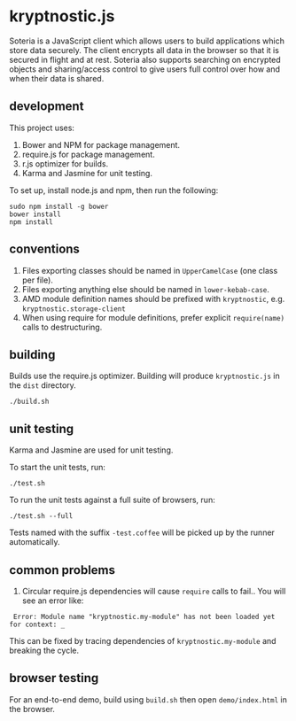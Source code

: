 # kryptnostic.js

Soteria is a JavaScript client which allows users to build applications which store data securely. The client encrypts all data in the browser so that it is secured in flight and at rest. Soteria also supports searching on encrypted objects and sharing/access control to give users full control over how and when their data is shared.

## development

This project uses:

1. Bower and NPM for package management.
2. require.js for package management.
3. r.js optimizer for builds.
4. Karma and Jasmine for unit testing.


To set up, install node.js and npm, then run the following:

```
sudo npm install -g bower
bower install
npm install
```

## conventions

1. Files exporting classes should be named in `UpperCamelCase` (one class per file).
2. Files exporting anything else should be named in `lower-kebab-case`.
3. AMD module definition names should be prefixed with `kryptnostic`, e.g. `kryptnostic.storage-client`
4. When using require for module definitions, prefer explicit `require(name)` calls to destructuring.

## building

Builds use the require.js optimizer.
Building will produce `kryptnostic.js` in the `dist` directory.

```
./build.sh
```

## unit testing

Karma and Jasmine are used for unit testing.

To start the unit tests, run:

```
./test.sh
```

To run the unit tests against a full suite of browsers, run:

```
./test.sh --full
```

Tests named with the suffix `-test.coffee` will be picked up by the runner automatically.

## common problems

1. Circular require.js dependencies will cause `require` calls to fail.. You will see an error like:

```
 Error: Module name "kryptnostic.my-module" has not been loaded yet for context: _
```

This can be fixed by tracing dependencies of `kryptnostic.my-module` and breaking the cycle.

## browser testing

For an end-to-end demo, build using `build.sh` then open `demo/index.html` in the browser.
